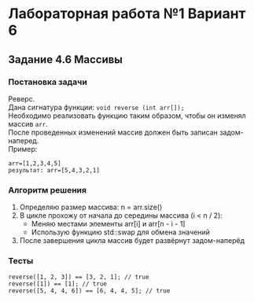 
# Лабораторная работа №1 Вариант 6
## Задание 4.6 Массивы


### Постановка задачи
Реверс.  
Дана сигнатура функции: `void reverse (int arr[]);`  
Необходимо реализовать функцию таким образом, чтобы он изменял массив `arr`.  
После проведенных изменений массив должен быть записан задом-наперед.  
Пример:  
```
arr=[1,2,3,4,5]  
результат: arr=[5,4,3,2,1]  
```

### Алгоритм решения
1. Определяю размер массива: n = arr.size()  
2. В цикле прохожу от начала до середины массива (i < n / 2):  
   - Меняю местами элементы arr[i] и arr[n - i - 1]  
   - Использую функцию std::swap для обмена значений  
3. После завершения цикла массив будет развёрнут задом-наперёд  

### Тесты
```
reverse([1, 2, 3]) == [3, 2, 1]; // true
reverse([1]) == [1]; // true
reverse([5, 4, 4, 6]) == [6, 4, 4, 5]; // true
```
